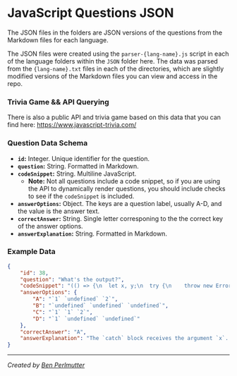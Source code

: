 # JavaScript Questions JSON

The JSON files in the folders are JSON versions of the questions from the Markdown files for each language. 

The JSON files were created using the `parser-{lang-name}.js` script in each of the language folders within the `JSON` folder here. The data was parsed from the `{lang-name}.txt` files in each of the directories, which are slightly modified versions of the Markdown files you can view and access in the repo.

### Trivia Game && API Querying
There is also a public API and trivia game based on this data that you can find here: 
https://www.javascript-trivia.com/

### Question Data Schema
* **`id`:** Integer. Unique identifier for the question.
* **`question`:** String. Formatted in Markdown.
* **`codeSnippet`:** String. Multiline JavaScript.
  * **Note:** Not all questions include a code snippet, so if you are using the API to dynamically render questions, you should include checks to see if the `codeSnippet` is included.
* **`answerOptions`:** Object. The keys are a question label, usually A-D, and the value is the answer text.
* **`correctAnswer`:** String. Single letter corresponing to the the correct key of the answer options. 
* **`answerExplanation`:** String. Formatted in Markdown.


### Example Data
```json
{
    "id": 38,
    "question": "What's the output?",
    "codeSnippet": "(() => {\n  let x, y;\n  try {\n    throw new Error();\n  } catch (x) {\n    (x = 1), (y = 2);\n    console.log(x);\n  }\n  console.log(x);\n  console.log(y);\n})();",
    "answerOptions": {
        "A": "`1` `undefined` `2`",
        "B": "`undefined` `undefined` `undefined`",
        "C": "`1` `1` `2`",
        "D": "`1` `undefined` `undefined`"
    },
    "correctAnswer": "A",
    "answerExplanation": "The `catch` block receives the argument `x`. This is not the same `x` as the variable when we pass arguments. This variable `x` is block-scoped.\n\nLater, we set this block-scoped variable equal to `1`, and set the value of the variable `y`. Now, we log the block-scoped variable `x`, which is equal to `1`.\n\nOutside of the `catch` block, `x` is still `undefined`, and `y` is `2`. When we want to `console.log(x)` outside of the `catch` block, it returns `undefined`, and `y` returns `2`."
}
```

---
*Created by [Ben Perlmutter](https://github.com/bpmutter)*
